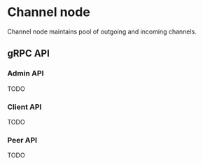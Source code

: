# Channel node

Channel node maintains pool of outgoing and incoming channels.

## gRPC API

### Admin API
TODO

### Client API
TODO

### Peer API
TODO
